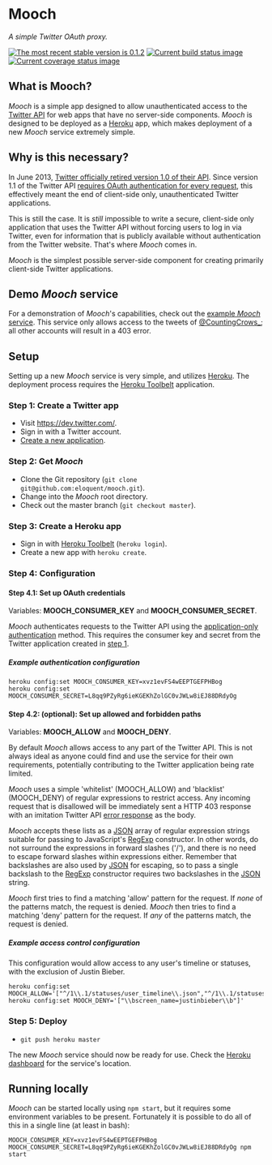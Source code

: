 # Mooch

*A simple Twitter OAuth proxy.*

[![The most recent stable version is 0.1.2][version-image]][Semantic versioning]
[![Current build status image][build-image]][Current build status]
[![Current coverage status image][coverage-image]][Current coverage status]

## What is Mooch?

*Mooch* is a simple app designed to allow unauthenticated access to the [Twitter
API] for web apps that have no server-side components. *Mooch* is designed to be
deployed as a [Heroku] app, which makes deployment of a new *Mooch* service
extremely simple.

## Why is this necessary?

In June 2013, [Twitter officially retired version 1.0 of their API]. Since
version 1.1 of the Twitter API [requires OAuth authentication for every
request], this effectively meant the end of client-side only, unauthenticated
Twitter applications.

This is still the case. It is *still* impossible to write a secure, client-side
only application that uses the Twitter API without forcing users to log in via
Twitter, even for information that is publicly available without authentication
from the Twitter website. That's where *Mooch* comes in.

*Mooch* is the simplest possible server-side component for creating primarily
client-side Twitter applications.

## Demo *Mooch* service

For a demonstration of *Mooch*'s capabilities, check out the [example *Mooch*
service]. This service only allows access to the tweets of [@CountingCrows_];
all other accounts will result in a 403 error.

## Setup

Setting up a new *Mooch* service is very simple, and utilizes [Heroku]. The
deployment process requires the [Heroku Toolbelt] application.

### Step 1: Create a Twitter app

- Visit https://dev.twitter.com/.
- Sign in with a Twitter account.
- [Create a new application].

### Step 2: Get *Mooch*

- Clone the Git repository (`git clone git@github.com:eloquent/mooch.git`).
- Change into the *Mooch* root directory.
- Check out the master branch (`git checkout master`).

### Step 3: Create a Heroku app

- Sign in with [Heroku Toolbelt][] (`heroku login`).
- Create a new app with `heroku create`.

### Step 4: Configuration

#### Step 4.1: Set up OAuth credentials

Variables: **MOOCH_CONSUMER_KEY** and **MOOCH_CONSUMER_SECRET**.

*Mooch* authenticates requests to the Twitter API using the [application-only
authentication] method. This requires the consumer key and secret from the
Twitter application created in [step 1].

##### Example authentication configuration

    heroku config:set MOOCH_CONSUMER_KEY=xvz1evFS4wEEPTGEFPHBog
    heroku config:set MOOCH_CONSUMER_SECRET=L8qq9PZyRg6ieKGEKhZolGC0vJWLw8iEJ88DRdyOg

#### Step 4.2: (optional): Set up allowed and forbidden paths

Variables: **MOOCH_ALLOW** and **MOOCH_DENY**.

By default *Mooch* allows access to any part of the Twitter API. This is not
always ideal as anyone could find and use the service for their own
requirements, potentially contributing to the Twitter application being rate
limited.

*Mooch* uses a simple 'whitelist' (MOOCH_ALLOW) and 'blacklist' (MOOCH_DENY) of
regular expressions to restrict access. Any incoming request that is disallowed
will be immediately sent a HTTP 403 response with an imitation Twitter API
[error response] as the body.

*Mooch* accepts these lists as a [JSON] array of regular expression strings
suitable for passing to JavaScript's [RegExp] constructor. In other words, do
not surround the expressions in forward slashes ('/'), and there is no need to
escape forward slashes within expressions either. Remember that backslashes are
also used by [JSON] for escaping, so to pass a single backslash to the [RegExp]
constructor requires two backslashes in the [JSON] string.

*Mooch* first tries to find a matching 'allow' pattern for the request. If
*none* of the patterns match, the request is denied. *Mooch* then tries to find
a matching 'deny' pattern for the request. If *any* of the patterns match, the
request is denied.

##### Example access control configuration

This configuration would allow access to any user's timeline or statuses, with
the exclusion of Justin Bieber.

    heroku config:set MOOCH_ALLOW='["^/1\\.1/statuses/user_timeline\\.json","^/1\\.1/statuses/show\\.json"]'
    heroku config:set MOOCH_DENY='["\\bscreen_name=justinbieber\\b"]'

### Step 5: Deploy

- `git push heroku master`

The new *Mooch* service should now be ready for use. Check the [Heroku
dashboard] for the service's location.

## Running locally

*Mooch* can be started locally using `npm start`, but it requires some
environment variables to be present. Fortunately it is possible to do all of
this in a single line (at least in bash):

    MOOCH_CONSUMER_KEY=xvz1evFS4wEEPTGEFPHBog MOOCH_CONSUMER_SECRET=L8qq9PZyRg6ieKGEKhZolGC0vJWLw8iEJ88DRdyOg npm start

<!-- References -->

[@CountingCrows_]: https://twitter.com/CountingCrows_
[application-only authentication]: https://dev.twitter.com/docs/auth/application-only-auth
[Create a new application]: https://dev.twitter.com/apps/new
[error response]: https://dev.twitter.com/docs/error-codes-responses
[example *Mooch* service]: http://mooch-demo.herokuapp.com/1.1/statuses/user_timeline.json?screen_name=CountingCrows_
[Heroku dashboard]: https://dashboard.heroku.com/
[Heroku Toolbelt]: https://toolbelt.heroku.com/
[Heroku]: https://www.heroku.com/
[JSON]: http://en.wikipedia.org/wiki/JSON
[OAuth]: http://oauth.net/
[RegExp]: https://developer.mozilla.org/en-US/docs/Web/JavaScript/Reference/Global_Objects/RegExp
[requires OAuth authentication for every request]: https://dev.twitter.com/docs/api/1.1/overview#Authentication_required_on_all_endpoints
[step 1]: #step-1-create-a-twitter-app
[Twitter API]: https://dev.twitter.com/docs/api
[Twitter officially retired version 1.0 of their API]: https://dev.twitter.com/blog/api-v1-is-retired

[build-image]: http://img.shields.io/travis/eloquent/php-lcs/develop.svg "Current build status for the develop branch"
[Current build status]: https://travis-ci.org/eloquent/php-lcs
[coverage-image]: http://img.shields.io/coveralls/eloquent/php-lcs/develop.svg "Current test coverage for the develop branch"
[Current coverage status]: https://coveralls.io/r/eloquent/php-lcs
[Semantic versioning]: http://semver.org/
[version-image]: http://img.shields.io/:semver-0.1.2-brightgreen.svg "This project uses semantic versioning"

